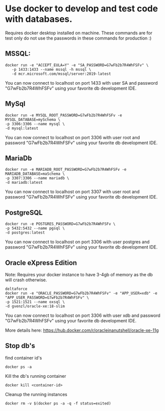 # Use docker to develop and test code with databases.
Requires docker desktop installed on machine. These commands are for test only do not use the passwords in these commands for production :)

## MSSQL:
```
docker run -e "ACCEPT_EULA=Y" -e "SA_PASSWORD=G7wFb2b7R4WhFSFv" \
   -p 1433:1433 --name mssql -h mssql \
   -d mcr.microsoft.com/mssql/server:2019-latest
```

You can now connect to localhost on port 1433 with user SA and password "G7wFb2b7R4WhFSFv" using your favorite db development IDE.

## MySql
```
docker run -e MYSQL_ROOT_PASSWORD=G7wFb2b7R4WhFSFv -e MYSQL_DATABASE=mySchema \
-p 3306:3306 --name mysql \
-d mysql:latest
```

You can now connect to localhost on port 3306 with user root and password "G7wFb2b7R4WhFSFv" using your favorite db development IDE.

## MariaDb
```
docker run -e MARIADB_ROOT_PASSWORD=G7wFb2b7R4WhFSFv -e MARIADB_DATABASE=maSchema \
-p 3307:3306 --name mariadb \
-d mariadb:latest
```

You can now connect to localhost on port 3307 with user root and password "G7wFb2b7R4WhFSFv" using your favorite db development IDE.

## PostgreSQL
```
docker run -e POSTGRES_PASSWORD=G7wFb2b7R4WhFSFv \
-p 5432:5432 --name pgsql \
-d postgres:latest
```

You can now connect to localhost on port 3306 with user postgres and password "G7wFb2b7R4WhFSFv" using your favorite db development IDE.

## Oracle eXpress Edition
Note: Requires your docker instance to have 3-4gb of memory as the db will crash otherwise.

```
deltaforce
docker run -e "ORACLE_PASSWORD=G7wFb2b7R4WhFSFv" -e "APP_USER=xdb" -e "APP_USER_PASSWORD=G7wFb2b7R4WhFSFv" \
-p 1521:1521 --name oxsql \
-d gvenzl/oracle-xe:18-slim
```

You can now connect to localhost on port 3306 with user xdb and password "G7wFb2b7R4WhFSFv" using your favorite db development IDE.

More details here: https://hub.docker.com/r/oracleinanutshell/oracle-xe-11g

## Stop db's
find container id's
```
docker ps -a   
```

Kill the db's running container
```
docker kill <container-id>
```

Cleanup the running instances
```
docker rm -v $(docker ps -a -q -f status=exited) 
```
